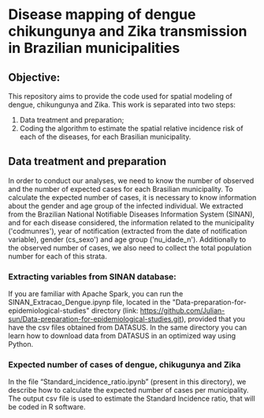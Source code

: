 # Disease mapping of dengue chikungunya and Zika transmission in Brazilian municipalities

## Objective: 

This repository aims to provide the code used for spatial modeling of dengue, chikungunya and Zika. This work is separated into two steps:

  1. Data treatment and preparation;
  2. Coding the algorithm to estimate the spatial relative incidence risk of each of the diseases, for each Brasilian municipality. 

## Data treatment and preparation

  In order to conduct our analyses, we need to know the number of  observed and the number of  expected cases for each Brasilian municipality. To calculate the expected number of cases, it is necessary to know information about the gender and age group of the infected individual.  We extracted  from the Brazilian National Notifiable Diseases Information System (SINAN), and for each disease considered, the information related to the municipality ('codmunres'), year of notification (extracted from the date of notification variable), gender (cs_sexo') and age group ('nu_idade_n'). Additionally to the observed number of cases, we also need to collect the total population number for each of this strata.

### Extracting variables from SINAN database: 
  
  If you are familiar with Apache Spark, you can run the SINAN_Extracao_Dengue.ipynp file, located in the  "Data-preparation-for-epidemiological-studies" directory (link: https://github.com/Julian-sun/Data-preparation-for-epidemiological-studies.git),  provided that you have the csv files obtained from  DATASUS.  In the same directory you can learn how to download data from DATASUS in an optimized way using Python.  

### Expected number of cases of dengue, chikugunya and Zika

  In the file “Standard_incidence_ratio.ipynb” (present in this directory), we describe how to calculate the expected number of cases per municipality. The output csv file is used to estimate the Standard Incidence ratio, that will be coded in R software. 
